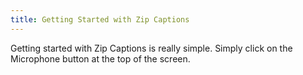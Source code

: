 ```yaml
---
title: Getting Started with Zip Captions
---
```


Getting started with Zip Captions is really simple. Simply click on the Microphone button at the top of the screen.
